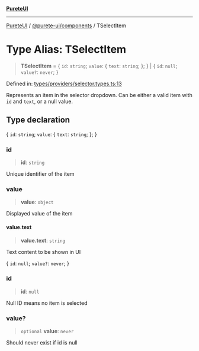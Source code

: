 [**PureteUI**](../../../README.md)

***

[PureteUI](../../../packages.md) / [@purete-ui/components](../README.md) / TSelectItem

# Type Alias: TSelectItem

> **TSelectItem** = \{ `id`: `string`; `value`: \{ `text`: `string`; \}; \} \| \{ `id`: `null`; `value?`: `never`; \}

Defined in: [types/providers/selector.types.ts:13](https://github.com/zerok-cell/PureteUI/blob/main/libs/components/src/types/providers/selector.types.ts#L13)

Represents an item in the selector dropdown.
Can be either a valid item with `id` and `text`, or a null value.

## Type declaration

\{ `id`: `string`; `value`: \{ `text`: `string`; \}; \}

### id

> **id**: `string`

Unique identifier of the item

### value

> **value**: `object`

Displayed value of the item

#### value.text

> **value.text**: `string`

Text content to be shown in UI

\{ `id`: `null`; `value?`: `never`; \}

### id

> **id**: `null`

Null ID means no item is selected

### value?

> `optional` **value**: `never`

Should never exist if id is null
